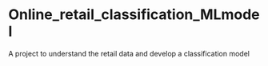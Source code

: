 # Online_retail_classification_MLmodel
A project to understand the retail data and develop a classification model
